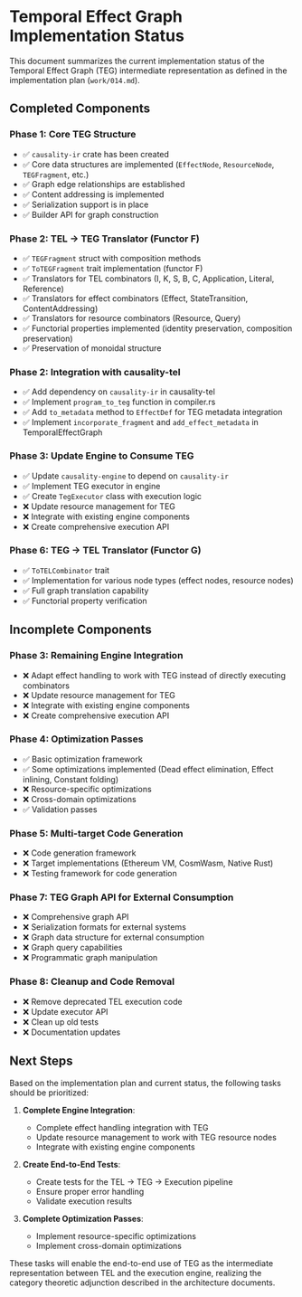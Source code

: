 # Temporal Effect Graph Implementation Status

This document summarizes the current implementation status of the Temporal Effect Graph (TEG) intermediate representation as defined in the implementation plan (`work/014.md`).

## Completed Components

### Phase 1: Core TEG Structure

- ✅ `causality-ir` crate has been created
- ✅ Core data structures are implemented (`EffectNode`, `ResourceNode`, `TEGFragment`, etc.)
- ✅ Graph edge relationships are established
- ✅ Content addressing is implemented
- ✅ Serialization support is in place
- ✅ Builder API for graph construction

### Phase 2: TEL → TEG Translator (Functor F)

- ✅ `TEGFragment` struct with composition methods
- ✅ `ToTEGFragment` trait implementation (functor F)
- ✅ Translators for TEL combinators (I, K, S, B, C, Application, Literal, Reference)
- ✅ Translators for effect combinators (Effect, StateTransition, ContentAddressing)
- ✅ Translators for resource combinators (Resource, Query)
- ✅ Functorial properties implemented (identity preservation, composition preservation)
- ✅ Preservation of monoidal structure

### Phase 2: Integration with causality-tel

- ✅ Add dependency on `causality-ir` in causality-tel
- ✅ Implement `program_to_teg` function in compiler.rs
- ✅ Add `to_metadata` method to `EffectDef` for TEG metadata integration
- ✅ Implement `incorporate_fragment` and `add_effect_metadata` in TemporalEffectGraph

### Phase 3: Update Engine to Consume TEG

- ✅ Update `causality-engine` to depend on `causality-ir`
- ✅ Implement TEG executor in engine
- ✅ Create `TegExecutor` class with execution logic
- ❌ Update resource management for TEG
- ❌ Integrate with existing engine components
- ❌ Create comprehensive execution API

### Phase 6: TEG → TEL Translator (Functor G)

- ✅ `ToTELCombinator` trait
- ✅ Implementation for various node types (effect nodes, resource nodes)
- ✅ Full graph translation capability
- ✅ Functorial property verification

## Incomplete Components

### Phase 3: Remaining Engine Integration

- ❌ Adapt effect handling to work with TEG instead of directly executing combinators
- ❌ Update resource management for TEG
- ❌ Integrate with existing engine components
- ❌ Create comprehensive execution API

### Phase 4: Optimization Passes

- ✅ Basic optimization framework
- ✅ Some optimizations implemented (Dead effect elimination, Effect inlining, Constant folding)
- ❌ Resource-specific optimizations
- ❌ Cross-domain optimizations
- ✅ Validation passes

### Phase 5: Multi-target Code Generation

- ❌ Code generation framework
- ❌ Target implementations (Ethereum VM, CosmWasm, Native Rust)
- ❌ Testing framework for code generation

### Phase 7: TEG Graph API for External Consumption

- ❌ Comprehensive graph API
- ❌ Serialization formats for external systems
- ❌ Graph data structure for external consumption
- ❌ Graph query capabilities
- ❌ Programmatic graph manipulation

### Phase 8: Cleanup and Code Removal

- ❌ Remove deprecated TEL execution code
- ❌ Update executor API
- ❌ Clean up old tests
- ❌ Documentation updates

## Next Steps

Based on the implementation plan and current status, the following tasks should be prioritized:

1. **Complete Engine Integration**:
   - Complete effect handling integration with TEG
   - Update resource management to work with TEG resource nodes
   - Integrate with existing engine components

2. **Create End-to-End Tests**:
   - Create tests for the TEL → TEG → Execution pipeline
   - Ensure proper error handling
   - Validate execution results

3. **Complete Optimization Passes**:
   - Implement resource-specific optimizations
   - Implement cross-domain optimizations

These tasks will enable the end-to-end use of TEG as the intermediate representation between TEL and the execution engine, realizing the category theoretic adjunction described in the architecture documents. 